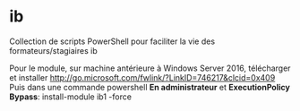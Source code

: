 ﻿# ib
Collection de scripts PowerShell pour faciliter la vie des formateurs/stagiaires ib

Pour le module, sur machine antérieure à Windows Server 2016, télécharger et installer http://go.microsoft.com/fwlink/?LinkID=746217&clcid=0x409
Puis dans une commande powershell **En administrateur** et **ExecutionPolicy Bypass**:
install-module ib1 -force
